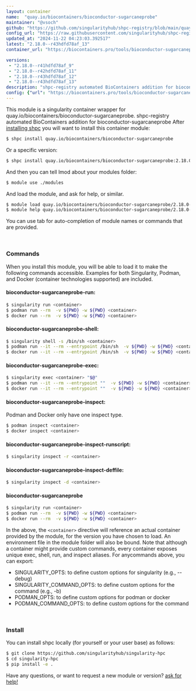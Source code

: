 ```yaml
---
layout: container
name:  "quay.io/biocontainers/bioconductor-sugarcaneprobe"
maintainer: "@vsoch"
github: "https://github.com/singularityhub/shpc-registry/blob/main/quay.io/biocontainers/bioconductor-sugarcaneprobe/container.yaml"
config_url: "https://raw.githubusercontent.com/singularityhub/shpc-registry/main/quay.io/biocontainers/bioconductor-sugarcaneprobe/container.yaml"
updated_at: "2024-11-22 04:23:03.392517"
latest: "2.18.0--r43hdfd78af_13"
container_url: "https://biocontainers.pro/tools/bioconductor-sugarcaneprobe"

versions:
 - "2.18.0--r41hdfd78af_9"
 - "2.18.0--r42hdfd78af_11"
 - "2.18.0--r43hdfd78af_12"
 - "2.18.0--r43hdfd78af_13"
description: "shpc-registry automated BioContainers addition for bioconductor-sugarcaneprobe"
config: {"url": "https://biocontainers.pro/tools/bioconductor-sugarcaneprobe", "maintainer": "@vsoch", "description": "shpc-registry automated BioContainers addition for bioconductor-sugarcaneprobe", "latest": {"2.18.0--r43hdfd78af_13": "sha256:a008b1d5360622ed44fc832d30e98c22befd3ff88194fe425a866dceb1d2a0e5"}, "tags": {"2.18.0--r41hdfd78af_9": "sha256:53f28be5637da45715f7653550687debb1df806a6a5481b9471d398dbb372abd", "2.18.0--r42hdfd78af_11": "sha256:a6a09b2ed21c529cd3e833871e71d319d6ac7d59e4ca869d7ef7e58d7ce294f3", "2.18.0--r43hdfd78af_12": "sha256:86599a8d56544d81cee0af39d247bc80fcc9dfb2ed985641abac0a78227f7caa", "2.18.0--r43hdfd78af_13": "sha256:a008b1d5360622ed44fc832d30e98c22befd3ff88194fe425a866dceb1d2a0e5"}, "docker": "quay.io/biocontainers/bioconductor-sugarcaneprobe"}
---
```


This module is a singularity container wrapper for quay.io/biocontainers/bioconductor-sugarcaneprobe.
shpc-registry automated BioContainers addition for bioconductor-sugarcaneprobe
After [installing shpc](#install) you will want to install this container module:


```bash
$ shpc install quay.io/biocontainers/bioconductor-sugarcaneprobe
```

Or a specific version:

```bash
$ shpc install quay.io/biocontainers/bioconductor-sugarcaneprobe:2.18.0--r43hdfd78af_13
```

And then you can tell lmod about your modules folder:

```bash
$ module use ./modules
```

And load the module, and ask for help, or similar.

```bash
$ module load quay.io/biocontainers/bioconductor-sugarcaneprobe/2.18.0--r43hdfd78af_13
$ module help quay.io/biocontainers/bioconductor-sugarcaneprobe/2.18.0--r43hdfd78af_13
```

You can use tab for auto-completion of module names or commands that are provided.

<br>

### Commands

When you install this module, you will be able to load it to make the following commands accessible.
Examples for both Singularity, Podman, and Docker (container technologies supported) are included.

#### bioconductor-sugarcaneprobe-run:

```bash
$ singularity run <container>
$ podman run --rm  -v ${PWD} -w ${PWD} <container>
$ docker run --rm  -v ${PWD} -w ${PWD} <container>
```

#### bioconductor-sugarcaneprobe-shell:

```bash
$ singularity shell -s /bin/sh <container>
$ podman run --it --rm --entrypoint /bin/sh  -v ${PWD} -w ${PWD} <container>
$ docker run --it --rm --entrypoint /bin/sh  -v ${PWD} -w ${PWD} <container>
```

#### bioconductor-sugarcaneprobe-exec:

```bash
$ singularity exec <container> "$@"
$ podman run --it --rm --entrypoint ""  -v ${PWD} -w ${PWD} <container> "$@"
$ docker run --it --rm --entrypoint ""  -v ${PWD} -w ${PWD} <container> "$@"
```

#### bioconductor-sugarcaneprobe-inspect:

Podman and Docker only have one inspect type.

```bash
$ podman inspect <container>
$ docker inspect <container>
```

#### bioconductor-sugarcaneprobe-inspect-runscript:

```bash
$ singularity inspect -r <container>
```

#### bioconductor-sugarcaneprobe-inspect-deffile:

```bash
$ singularity inspect -d <container>
```



#### bioconductor-sugarcaneprobe

```bash
$ singularity run <container>
$ podman run --rm  -v ${PWD} -w ${PWD} <container>
$ docker run --rm  -v ${PWD} -w ${PWD} <container>
```


In the above, the `<container>` directive will reference an actual container provided
by the module, for the version you have chosen to load. An environment file in the
module folder will also be bound. Note that although a container
might provide custom commands, every container exposes unique exec, shell, run, and
inspect aliases. For anycommands above, you can export:

 - SINGULARITY_OPTS: to define custom options for singularity (e.g., --debug)
 - SINGULARITY_COMMAND_OPTS: to define custom options for the command (e.g., -b)
 - PODMAN_OPTS: to define custom options for podman or docker
 - PODMAN_COMMAND_OPTS: to define custom options for the command

<br>

### Install

You can install shpc locally (for yourself or your user base) as follows:

```bash
$ git clone https://github.com/singularityhub/singularity-hpc
$ cd singularity-hpc
$ pip install -e .
```

Have any questions, or want to request a new module or version? [ask for help!](https://github.com/singularityhub/singularity-hpc/issues)